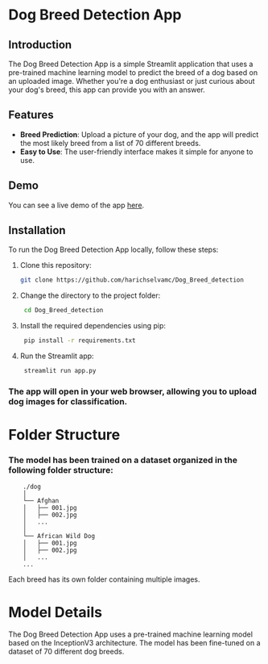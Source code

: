 # Dog Breed Detection App



## Introduction

The Dog Breed Detection App is a simple Streamlit application that uses a pre-trained machine learning model to predict the breed of a dog based on an uploaded image. Whether you're a dog enthusiast or just curious about your dog's breed, this app can provide you with an answer.

## Features

- **Breed Prediction**: Upload a picture of your dog, and the app will predict the most likely breed from a list of 70 different breeds.
- **Easy to Use**: The user-friendly interface makes it simple for anyone to use.

## Demo

You can see a live demo of the app [here](https://dogbreeddetection.streamlit.app/).

## Installation

To run the Dog Breed Detection App locally, follow these steps:

1. Clone this repository:

   ```bash
   git clone https://github.com/harichselvamc/Dog_Breed_detection

2. Change the directory to the project folder:

   ```bash
    cd Dog_Breed_detection
   
3. Install the required dependencies using pip:

   ```bash
    pip install -r requirements.txt


4. Run the Streamlit app:

   ```bash
    streamlit run app.py

### The app will open in your web browser, allowing you to upload dog images for classification.





# Folder Structure
### The model has been trained on a dataset organized in the following folder structure:

    
        ./dog
        │
        └── Afghan
        │   ├── 001.jpg
        │   ├── 002.jpg
        │   ...
        │
        └── African Wild Dog
        │   ├── 001.jpg
        │   ├── 002.jpg
        │   ...
        ...
        
  Each breed has its own folder containing multiple images.


# Model Details
The Dog Breed Detection App uses a pre-trained machine learning model based on the InceptionV3 architecture. The model has been fine-tuned on a dataset of 70 different dog breeds.

   
